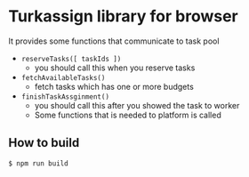 # Turkassign library for browser

It provides some functions that communicate to task pool

- `reserveTasks([ taskIds ])`
    - you should call this when you reserve tasks
- `fetchAvailableTasks()`
    - fetch tasks which has one or more budgets
- `finishTaskAssginment()`
    - you should call this after you showed the task to worker
    - Some functions that is needed to platform is called

## How to build

```sh
$ npm run build
```
